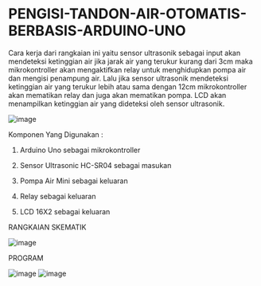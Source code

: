 # PENGISI-TANDON-AIR-OTOMATIS-BERBASIS-ARDUINO-UNO

Cara kerja dari rangkaian ini yaitu sensor ultrasonik sebagai input akan mendeteksi ketinggian air jika jarak air yang terukur kurang dari 3cm maka mikrokontroller akan mengaktifkan relay untuk menghidupkan pompa air dan mengisi penampung air. Lalu jika sensor ultrasonik mendeteksi ketinggian air yang terukur lebih atau sama dengan 12cm mikrokontroller akan mematikan relay dan juga akan mematikan pompa. LCD akan menampilkan ketinggian air yang dideteksi oleh sensor ultrasonik.


![image](https://user-images.githubusercontent.com/122074934/210939352-5a9e2e79-687f-4a18-ae07-1f3535609e0d.png)

Komponen Yang Digunakan :

1. Arduino Uno sebagai mikrokontroller

2. Sensor Ultrasonic HC-SR04 sebagai masukan

3. Pompa Air Mini sebagai keluaran

4. Relay sebagai keluaran

5. LCD 16X2 sebagai keluaran

RANGKAIAN SKEMATIK

![image](https://user-images.githubusercontent.com/122074934/210940131-a2ef8fa8-b8a0-45a2-b19d-1aa8a427bc8d.png)

PROGRAM 

![image](https://user-images.githubusercontent.com/122074934/210940258-d1baf551-a38c-426c-acac-88edba91ff6c.png)
![image](https://user-images.githubusercontent.com/122074934/210940283-9a02e882-23d3-4ef6-9bc6-8179b66ad2e0.png)

